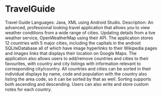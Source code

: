 # TravelGuide
Travel Guide Languages: Java, XML using Android Studio. Description: An advanced, professional looking travel application that allows you to view weather conditions from a wide range of cities. Updating details from a live weather service, OpenWeatherMap using their API. The application stores 12 countries with 5 major cities, including the capitals in the android SQLiteDatabase all of which have image hyperlinks to their Wikipedia pages and images links that displays their location on Google Maps. The application also allows users to add/remove countries and cities to their favourites, with country and city listings with information relevant to corresponding city/country. All countries and cities can be sorted in their individual displays by name, code and population with the country also listing the area code, so it can be sorted by that as well. Sorting supports both ascending and descending. Users can also write and store custom notes for each country.
